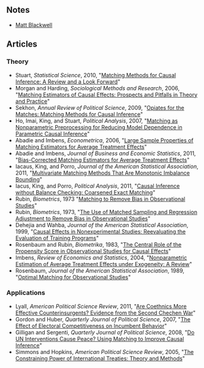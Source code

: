 ## Notes
 - [Matt Blackwell](http://www.mattblackwell.org/files/teaching/s07-matching.pdf)

## Articles
### Theory
 - Stuart, *Statistical Science*, 2010, "[Matching Methods for Causal Inference:
A Review and a Look Forward](http://zmjones.com/static/causal-inference/stuart-ss-2010.pdf)"
 - Morgan and Harding, *Sociological Methods and Research*, 2006, "[Matching Estimators of Causal Effects: Prospects and Pitfalls in Theory and Practice](http://zmjones.com/static/causal-inference/morgan-smr-2006.pdf)"
 - Sekhon, *Annual Review of Political Science*, 2009, "[Opiates for the Matches: Matching Methods for Causal Inference](http://zmjones.com/static/causal-inference/sekhon-arps-2009.pdf)"
 - Ho, Imai, King, and Stuart, *Political Analysis*, 2007, "[Matching as Nonparametric Preprocessing for Reducing Model Dependence in Parametric Causal Inference](http://zmjones.com/static/causal-inference/ho-pa-2007.pdf)"
 - Abadie and Imbens, *Econometrica*, 2006, "[Large Sample Properties of Matching Estimators for Average Treatment Effects](http://zmjones.com/static/causal-inference/abadie-e-2006.pdf)"
 - Abadie and Imbens, *Journal of Business and Economic Statistics*, 2011, "[Bias-Corrected Matching Estimators for
Average Treatment Effects](http://zmjones.com/static/causal-inference/abadie-jbes-2011.pdf)"
 - Iacaus, King, and Porro, *Journal of the American Statistical Association*, 2011, "[Multivariate Matching Methods That Are Monotonic Imbalance Bounding](http://zmjones.com/static/causal-inference/iacus-jasa-2011.pdf)"
 - Iacus, King, and Porro, *Political Analysis*, 2011, "[Causal Inference without Balance Checking:
Coarsened Exact Matching](http://zmjones.com/static/causal-inference/iacus-pa-2011.pdf)"
 - Rubin, *Biometrics*, 1973 "[Matching to Remove Bias in Observational Studies](http://zmjones.com/static/causal-inference/rubin-b-1973.pdf)"
 - Rubin, *Biometrics*, 1973, "[The Use of Matched Sampling and Regression Adjustment to Remove Bias in Observational Studies](http://zmjones.com/static/causal-inference/rubin-b-1973b.pdf)"
 - Dehejia and Wahba, *Journal of the American Statistical Association*, 1999, "[Causal Effects in Nonexperimental Studies: Reevaluating the Evaluation of Training Programs](http://zmjones.com/static/causal-inference/dehejia-jasa-1999.pdf)"
 - Rosenbaum and Rubin, *Biometrika*, 1983, "[The Central Role of the Propensity Score in Observational Studies for Causal Effects](http://zmjones.com/static/causal-inference/rosenbaum-b-1983.pdf)"
 - Imbens, *Review of Economics and Statistics*, 2004, "[Nonparametric Estimation of Average Treatment Effects under Exogeneity: A Review](http://zmjones.com/static/causal-inference/imbens-res-2004.pdf)"
 - Rosenbaum, *Journal of the American Statistical Association*, 1989, "[Optimal Matching for Observational Studies](http://zmjones.com/static/causal-inference/rosenbaum-jasa-1989.pdf)"

### Applications
 - Lyall, *American Political Science Review*, 2011, "[Are Coethnics More Effective Counterinsurgents? Evidence from the Second Chechen War](http://zmjones.com/static/causal-inference/lyall-apsr-2011.pdf)"
 - Gordon and Huber, *Quarterly Journal of Political Science*, 2007, "[The Effect of Electoral Competitiveness on
Incumbent Behavior](http://zmjones.com/static/causal-inference/gordon-qjps-2007.pdf)"
 - Gilligan and Sergenti, *Quarterly Journal of Political Science*, 2008, "[Do UN Interventions Cause Peace? Using
Matching to Improve Causal Inference](http://zmjones.com/static/causal-inference/gilligan-qjps-2008.pdf)"
 - Simmons and Hopkins, *American Political Science Review*, 2005, "[The Constraining Power of International Treaties: Theory and Methods](http://zmjones.com/static/causal-inference/simmons-apsr-2005.pdf)"
